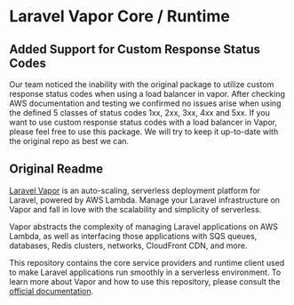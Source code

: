 # Laravel Vapor Core / Runtime

## Added Support for Custom Response Status Codes

Our team noticed the inability with the original package to utilize custom response status codes when using a load balancer in vapor. After checking AWS documentation and testing we confirmed no issues arise when using the defined 5 classes of status codes 1xx, 2xx, 3xx, 4xx and 5xx. If you want to use custom response status codes with a load balancer in Vapor, please feel free to use this package. We will try to keep it up-to-date with the original repo as best we can.

## Original Readme

[Laravel Vapor](https://vapor.laravel.com) is an auto-scaling, serverless deployment platform for Laravel, powered by AWS Lambda. Manage your Laravel infrastructure on Vapor and fall in love with the scalability and simplicity of serverless.

Vapor abstracts the complexity of managing Laravel applications on AWS Lambda, as well as interfacing those applications with SQS queues, databases, Redis clusters, networks, CloudFront CDN, and more.

This repository contains the core service providers and runtime client used to make Laravel applications run smoothly in a serverless environment. To learn more about Vapor and how to use this repository, please consult the [official documentation](https://docs.vapor.build).

